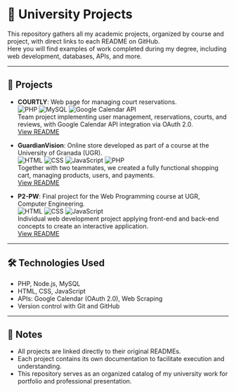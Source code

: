 # 🏫 University Projects

This repository gathers all my academic projects, organized by course and project, with direct links to each README on GitHub.  
Here you will find examples of work completed during my degree, including web development, databases, APIs, and more.

---

## 📂 Projects

- **COURTLY**: Web page for managing court reservations.  
  ![PHP](https://img.shields.io/badge/PHP-777BB4?style=flat&logo=php&logoColor=white) ![MySQL](https://img.shields.io/badge/MySQL-4479A1?style=flat&logo=mysql&logoColor=white) ![Google Calendar API](https://img.shields.io/badge/GoogleCalendar-4285F4?style=flat&logo=googlecalendar&logoColor=white)  
  Team project implementing user management, reservations, courts, and reviews, with Google Calendar API integration via OAuth 2.0.  
  [View README](https://github.com/Pol3105/Courtly/blob/main/README.md)

- **GuardianVision**: Online store developed as part of a course at the University of Granada (UGR).  
  ![HTML](https://img.shields.io/badge/HTML-E34F26?style=flat&logo=html5&logoColor=white) ![CSS](https://img.shields.io/badge/CSS-1572B6?style=flat&logo=css3&logoColor=white) ![JavaScript](https://img.shields.io/badge/JS-F7DF1E?style=flat&logo=javascript&logoColor=black) ![PHP](https://img.shields.io/badge/PHP-777BB4?style=flat&logo=php&logoColor=white)  
  Together with two teammates, we created a fully functional shopping cart, managing products, users, and payments.  
  [View README](https://github.com/Pol3105/GuardianVision/blob/main/README.md)

- **P2-PW**: Final project for the Web Programming course at UGR, Computer Engineering.  
  ![HTML](https://img.shields.io/badge/HTML-E34F26?style=flat&logo=html5&logoColor=white) ![CSS](https://img.shields.io/badge/CSS-1572B6?style=flat&logo=css3&logoColor=white) ![JavaScript](https://img.shields.io/badge/JS-F7DF1E?style=flat&logo=javascript&logoColor=black)  
  Individual web development project applying front-end and back-end concepts to create an interactive application.  
  [View README](https://github.com/Pol3105/PW_pe2/blob/main/README.md)

---

## 🛠 Technologies Used

- PHP, Node.js, MySQL  
- HTML, CSS, JavaScript  
- APIs: Google Calendar (OAuth 2.0), Web Scraping  
- Version control with Git and GitHub  

---

## 📌 Notes

- All projects are linked directly to their original READMEs.  
- Each project contains its own documentation to facilitate execution and understanding.  
- This repository serves as an organized catalog of my university work for portfolio and professional presentation.

